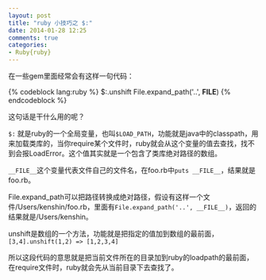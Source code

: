 ```yaml
---
layout: post
title: "ruby 小技巧之 $:"
date: 2014-01-28 12:25
comments: true
categories: 
- Ruby{ruby}
---
```



在一些gem里面经常会有这样一句代码：

{% codeblock lang:ruby %}
$:.unshift File.expand_path('..', __FILE__)
{% endcodeblock %}

这句话是干什么用的呢？

`$:` 就是ruby的一个全局变量，也叫`$LOAD_PATH`，功能就是java中的classpath，用来加载类库的，当你require某个文件时，ruby就会从这个变量的值去查找，找不到会报LoadError。这个值其实就是一个包含了类库绝对路径的数组。

`__FILE__`这个变量代表文件自己的文件名，在foo.rb中`puts __FILE__`，结果就是foo.rb。

File.expand_path可以把路径转换成绝对路径，假设有这样一个文件/Users/kenshin/foo.rb，里面有`File.expand_path('..', __FILE__)`，返回的结果就是/Users/kenshin。

unshift是数组的一个方法，功能就是把指定的值加到数组的最前面，`[3,4].unshift(1,2) => [1,2,3,4]`

所以这段代码的意思就是把当前文件所在的目录加到ruby的loadpath的最前面，在require文件时，ruby就会先从当前目录下去查找了。
